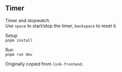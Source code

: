 ## Timer

Timer and stopwatch.  
Use `space` to start/stop the timer, `backspace` to reset it.

Setup  
`pnpm install`

Run  
`pnpm run dev`

Originally copied from `link-frontend`.
